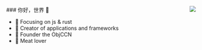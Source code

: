 <p>
  <img align="right" src="https://github-readme-stats.vercel.app/api?username=hx-code&show_icons=true&icon_color=CE1D2D&text_color=718096&bg_color=ffffff&hide_title=true" 
  <P>
### 你好，世界 👋

- :orange_book: Focusing on js & rust
- :hammer: Creator of applications and frameworks
- :ram: Founder the ObjCCN
- :meat_on_bone: Meat lover
